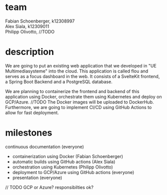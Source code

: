 # team

Fabian Schoenberger, k12308997  
Alex Siala, k12309011  
Philipp Olivotto, //TODO

# description

We are going to put an existing web application that we developed in "UE Multimediasysteme" into the cloud.
This application is called flou and serves as a focus dashboard in the web. It consists of a SvelteKit frontend, a Spring Boot Backend and a PostgreSQL database.

We are planning to containerize the frontend and backend of this application using Docker, orchestrate them using Kubernetes and deploy on GCP/Azure. //TODO
The Docker images will be uploaded to DockerHub.
Furthermore, we are going to implement CI/CD using GitHub Actions to allow for fast deployment.

# milestones

continuous documentation (everyone)

* containerization using Docker (Fabian Schoenberger)
* automatic builds using GitHub actions (Alex Siala)
* orchestration using Kubernetes (Philipp Olivotto)
* deployment to GCP/Azure using GitHub actions (everyone)
* presentation (everyone)

// TODO
GCP or Azure?
responsibilties ok?
